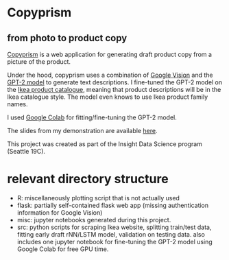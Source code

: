 # Copyprism

## from photo to product copy

[Copyprism](http://intrepidanalytics.info/copyprism) is a web application for generating draft product copy from a picture of the product.

Under the hood, copyprism uses a combination of [Google Vision](https://cloud.google.com/vision/) and the [GPT-2 model](https://openai.com/blog/better-language-models/) to generate text descriptions. I fine-tuned the GPT-2 model on the [Ikea product catalogue](https://www.ikea.com/us/en/), meaning that product descriptions will be in the Ikea catalogue style. The model even knows to use Ikea product family names.

I used [Google Colab](https://colab.research.google.com/) for fitting/fine-tuning the GPT-2 model.

The slides from my demonstration are available [here](http://bitly.com/copyprism).

This project was created as part of the Insight Data Science program (Seattle 19C).



# relevant directory structure

- R: miscellaneously plotting script that is not actually used
- flask: partially self-contained flask web app (missing authentication information for Google Vision)
- misc: jupyter notebooks generated during this project. 
- src: python scripts for scraping Ikea website, splitting train/test data, fitting early draft rNN/LSTM model, validation on testing data. also includes one jupyter notebook for fine-tuning the GPT-2 model using Google Colab for free GPU time.

